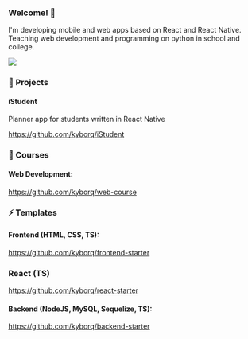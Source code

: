 ### Welcome! 👋

I'm developing mobile and web apps based on React and React Native. Teaching web development and programming on python in school and college.

![](https://visitor-badge.glitch.me/badge?page_id=kyborq)

### 🔭 Projects

#### iStudent

Planner app for students written in React Native

https://github.com/kyborq/iStudent

### 🌱 Courses

#### Web Development: 

https://github.com/kyborq/web-course

### ⚡ Templates

#### Frontend (HTML, CSS, TS): 

https://github.com/kyborq/frontend-starter 

### React (TS)

https://github.com/kyborq/react-starter

#### Backend (NodeJS, MySQL, Sequelize, TS): 

https://github.com/kyborq/backend-starter


<!--
**kyborq/kyborq** is a ✨ _special_ ✨ repository because its `README.md` (this file) appears on your GitHub profile.

Here are some ideas to get you started:

- 🔭 I’m currently working on ...
- 🌱 I’m currently learning ...
- 👯 I’m looking to collaborate on ...
- 🤔 I’m looking for help with ...
- 💬 Ask me about ...
- 📫 How to reach me: ...
- 😄 Pronouns: ...
- ⚡ Fun fact: ...
-->
